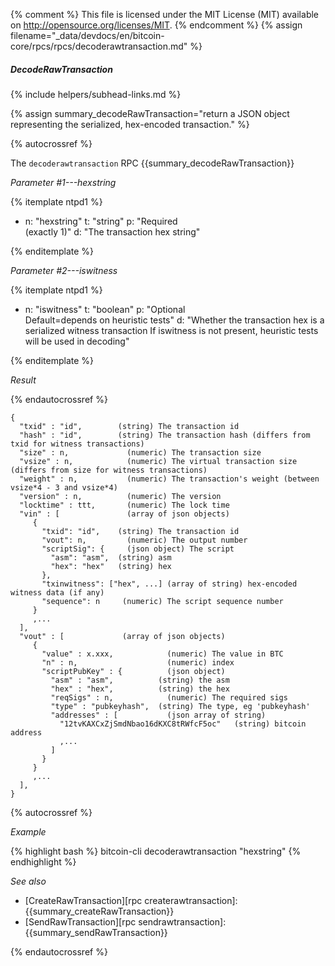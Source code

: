 {% comment %}
This file is licensed under the MIT License (MIT) available on
http://opensource.org/licenses/MIT.
{% endcomment %}
{% assign filename="_data/devdocs/en/bitcoin-core/rpcs/rpcs/decoderawtransaction.md" %}

##### DecodeRawTransaction
{% include helpers/subhead-links.md %}

{% assign summary_decodeRawTransaction="return a JSON object representing the serialized, hex-encoded transaction." %}

{% autocrossref %}

The `decoderawtransaction` RPC {{summary_decodeRawTransaction}}

*Parameter #1---hexstring*

{% itemplate ntpd1 %}
- n: "hexstring"
  t: "string"
  p: "Required<br>(exactly 1)"
  d: "The transaction hex string"

{% enditemplate %}

*Parameter #2---iswitness*

{% itemplate ntpd1 %}
- n: "iswitness"
  t: "boolean"
  p: "Optional<br>Default=depends on heuristic tests"
  d: "Whether the transaction hex is a serialized witness transaction
       If iswitness is not present, heuristic tests will be used in decoding"

{% enditemplate %}

*Result*

{% endautocrossref %}

    {
      "txid" : "id",        (string) The transaction id
      "hash" : "id",        (string) The transaction hash (differs from txid for witness transactions)
      "size" : n,             (numeric) The transaction size
      "vsize" : n,            (numeric) The virtual transaction size (differs from size for witness transactions)
      "weight" : n,           (numeric) The transaction's weight (between vsize*4 - 3 and vsize*4)
      "version" : n,          (numeric) The version
      "locktime" : ttt,       (numeric) The lock time
      "vin" : [               (array of json objects)
         {
           "txid": "id",    (string) The transaction id
           "vout": n,         (numeric) The output number
           "scriptSig": {     (json object) The script
             "asm": "asm",  (string) asm
             "hex": "hex"   (string) hex
           },
           "txinwitness": ["hex", ...] (array of string) hex-encoded witness data (if any)
           "sequence": n     (numeric) The script sequence number
         }
         ,...
      ],
      "vout" : [             (array of json objects)
         {
           "value" : x.xxx,            (numeric) The value in BTC
           "n" : n,                    (numeric) index
           "scriptPubKey" : {          (json object)
             "asm" : "asm",          (string) the asm
             "hex" : "hex",          (string) the hex
             "reqSigs" : n,            (numeric) The required sigs
             "type" : "pubkeyhash",  (string) The type, eg 'pubkeyhash'
             "addresses" : [           (json array of string)
               "12tvKAXCxZjSmdNbao16dKXC8tRWfcF5oc"   (string) bitcoin address
               ,...
             ]
           }
         }
         ,...
      ],
    }

{% autocrossref %}

*Example*

{% highlight bash %}
bitcoin-cli decoderawtransaction "hexstring"
{% endhighlight %}

*See also*

* [CreateRawTransaction][rpc createrawtransaction]: {{summary_createRawTransaction}}
* [SendRawTransaction][rpc sendrawtransaction]: {{summary_sendRawTransaction}}

{% endautocrossref %}
